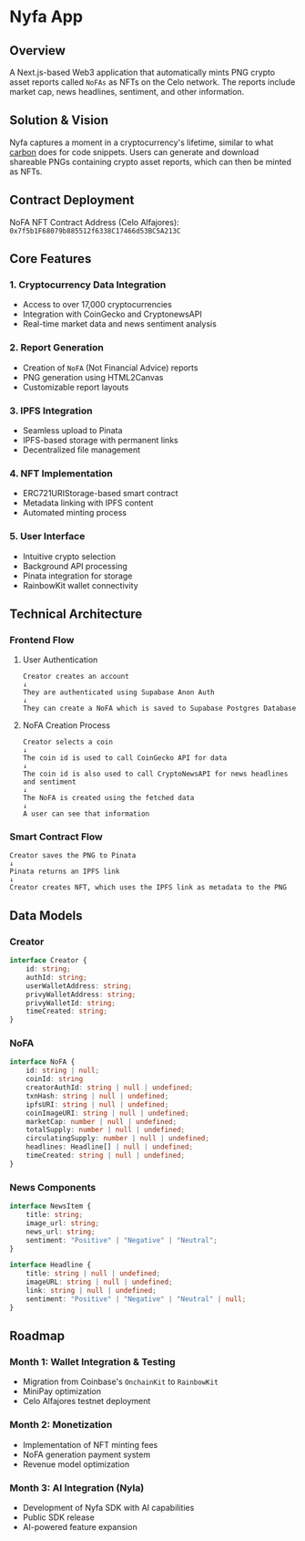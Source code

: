 # Nyfa App

## Overview
A Next.js-based Web3 application that automatically mints PNG crypto asset reports called `NoFAs` as NFTs on the Celo network. The reports include market cap, news headlines, sentiment, and other information.

## Solution & Vision
Nyfa captures a moment in a cryptocurrency's lifetime, similar to what [carbon](https://carbon.now.sh/) does for code snippets. Users can generate and download shareable PNGs containing crypto asset reports, which can then be minted as NFTs.

## Contract Deployment
NoFA NFT Contract Address (Celo Alfajores): `0x7f5b1F68079b885512f6338C17466d53BC5A213C`

## Core Features

### 1. Cryptocurrency Data Integration
- Access to over 17,000 cryptocurrencies
- Integration with CoinGecko and CryptonewsAPI
- Real-time market data and news sentiment analysis

### 2. Report Generation
- Creation of `NoFA` (Not Financial Advice) reports
- PNG generation using HTML2Canvas
- Customizable report layouts

### 3. IPFS Integration
- Seamless upload to Pinata
- IPFS-based storage with permanent links
- Decentralized file management

### 4. NFT Implementation
- ERC721URIStorage-based smart contract
- Metadata linking with IPFS content
- Automated minting process

### 5. User Interface
- Intuitive crypto selection
- Background API processing
- Pinata integration for storage
- RainbowKit wallet connectivity

## Technical Architecture

### Frontend Flow
1. User Authentication
   ```
   Creator creates an account
   ↓
   They are authenticated using Supabase Anon Auth
   ↓
   They can create a NoFA which is saved to Supabase Postgres Database
   ```

2. NoFA Creation Process
   ```
   Creator selects a coin
   ↓
   The coin id is used to call CoinGecko API for data
   ↓
   The coin id is also used to call CryptoNewsAPI for news headlines and sentiment
   ↓
   The NoFA is created using the fetched data
   ↓
   A user can see that information
   ```

### Smart Contract Flow
```
Creator saves the PNG to Pinata
↓
Pinata returns an IPFS link 
↓
Creator creates NFT, which uses the IPFS link as metadata to the PNG
```

## Data Models

### Creator
```typescript
interface Creator {
    id: string;
    authId: string;
    userWalletAddress: string;
    privyWalletAddress: string;
    privyWalletId: string;
    timeCreated: string;
}
```

### NoFA
```typescript
interface NoFA {
    id: string | null;
    coinId: string
    creatorAuthId: string | null | undefined; 
    txnHash: string | null | undefined;
    ipfsURI: string | null | undefined;
    coinImageURI: string | null | undefined;
    marketCap: number | null | undefined;
    totalSupply: number | null | undefined;
    circulatingSupply: number | null | undefined;
    headlines: Headline[] | null | undefined;
    timeCreated: string | null | undefined;
}
```

### News Components
```typescript
interface NewsItem {
    title: string;
    image_url: string;
    news_url: string;
    sentiment: "Positive" | "Negative" | "Neutral";
}

interface Headline {
    title: string | null | undefined;
    imageURL: string | null | undefined;
    link: string | null | undefined;
    sentiment: "Positive" | "Negative" | "Neutral" | null;
}
```

## Roadmap

### Month 1: Wallet Integration & Testing
- Migration from Coinbase's `OnchainKit` to `RainbowKit`
- MiniPay optimization
- Celo Alfajores testnet deployment

### Month 2: Monetization
- Implementation of NFT minting fees
- NoFA generation payment system
- Revenue model optimization

### Month 3: AI Integration (Nyla)
- Development of Nyfa SDK with AI capabilities
- Public SDK release
- AI-powered feature expansion